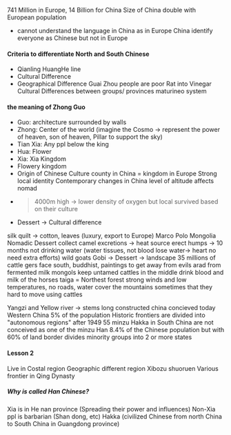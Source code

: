 741 Million in Europe, 14 Billion for China
Size of China double with European population
- cannot understand the language in China as in Europe
China identify everyone as Chinese but not in Europe
#### Criteria to differentiate North and South Chinese
- Qianling HuangHe line
- Cultural Difference
- Geographical Difference
Guai Zhou people are poor
Rat into Vinegar 
Cultural Differences between groups/ provinces
maturineo system 
#### the meaning of Zhong Guo
- Guo: architecture surrounded by walls
-  Zhong: Center of the world (imagine the Cosmo -> represent the power of heaven, son of heaven, Pillar to support the sky)
- Tian Xia: Any ppl below the king
- Hua: Flower
- Xia: Xia Kingdom
- Flowery kingdom
- Origin of Chinese Culture
county in China = kingdom in Europe
Strong local identity
Contemporary changes in China
level of altitude affects nomad
- >4000m high -> lower density of oxygen but local survived based on their culture
- Dessert -> Cultural difference

silk quilt -> cotton, leaves (luxury, export to Europe)
Marco Polo
Mongolia Nomadic Dessert
collect camel excretions -> heat source
erect humps -> 10 months not drinking water (water tissues, not blood lose water-> heart no need extra efforts)
wild goats
Gobi -> Dessert -> landscape
35 millions of cattle
gers face south, buddhist, paintings to get away from evils
arad from fermented milk
mongols keep untamed cattles in the middle
drink blood and milk of the horses
taiga = Northest forest strong winds and low temperatures, no roads, water cover the mountains sometimes that they hard to move using cattles

Yangzi and Yellow river -> stems long constructed china concieved today
Western China 5% of the population
Historic frontiers are divided into "autonomous regions" after 1949
55 minzu
Hakka in South China are not conceived as one of the minzu
Han 8.4% of the Chinese population but with 60% of land
border divides minority groups into 2 or more states

#### Lesson 2
Live in Costal region
Geographic different region
Xibozu  shuoruen
Various frontier in Qing Dynasty
##### Why is called Han Chinese?
Xia is in He nan province (Spreading their power and influences)
Non-Xia ppl is barbarian (Shan dong, etc)
Hakka (civilized Chinese from north China to South China in Guangdong province)